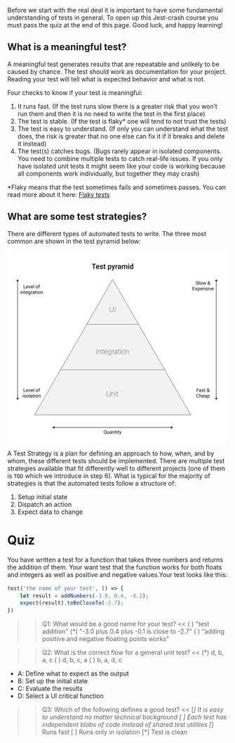 Before we start with the real deal it is important to have some fundamental understanding of tests in general. To open up this Jest-crash course you must pass the quiz at the end of this page. Good luck, and happy learning! 

## What is a meaningful test?

A meaningful test generates results that are repeatable and unlikely to be caused by chance. The test should work as documentation for your project. Reading your test will tell what is expected behavior and what is not.

Four checks to know if your test is meaningful:

1. It runs fast. (If the test runs slow there is a greater risk that you won’t run them and then it is no need to write the test in the first place)
2. The test is stable. (If the test is flaky* one will tend to not trust the tests)
3. The test is easy to understand. (If only you can understand what the test does, the risk is greater that no one else can fix it if it breaks and delete it instead)
4. The test(s) catches bugs. (Bugs rarely appear in isolated components. You need to combine multiple tests to catch real-life issues. If you only have isolated unit tests it might seem like your code is working because all components work individually, but together they may crash)

*Flaky means that the test sometimes fails and sometimes passes. You can read more about it here: [Flaky tests](https://docs.gitlab.com/ee/development/testing_guide/flaky_tests.html)

## What are some test strategies?

There are different types of automated tests to write. The three most common are shown in the test pyramid below:

![test pyramid](./assets/testPyramid.png)

A Test Strategy is a plan for defining an approach to how, when, and by whom, these different tests should be implemented. There are multiple test strategies available that fit differently well to different projects (one of them is `TDD` which we introduce in step 6). What is typical for the majority of strategies is that the automated tests follow a structure of:

1. Setup initial state
2. Dispatch an action
3. Expect data to change

# Quiz

You have written a test for a function that takes three numbers and returns the addition of them. Your want test that the function works for both floats and integers as well as positive and negative values.Your test looks like this: 

```js
test('the name of your test', () => {
    let result = addNumbers(-3.0, 0.4, -0.1);
    expect(result).toBeCloseTo(-2.7);
})
```

>>Q1: What would be a good name for your test? <<
( ) "test addition"
(*) "-3.0 plus 0.4 plus -0.1 is close to -2.7"
( ) "adding positive and negative floating points works"


>>Q2: What is the correct flow for a general unit test? <<
(*) d, b, a, c
( ) d, b, c, a
( ) b, a, d, c

- A: Define what to expect as the output
- B: Set up the initial state
- C: Evaluate the results
- D: Select a UI critical function

>>Q3: Which of the following defines a good test? <<
[*] It is easy to understand no matter technical background
[ ] Each test has independent blobs of code instead of shared test utilities
[*] Runs fast 
[ ] Runs only in isolation
[*] Test is clean 





